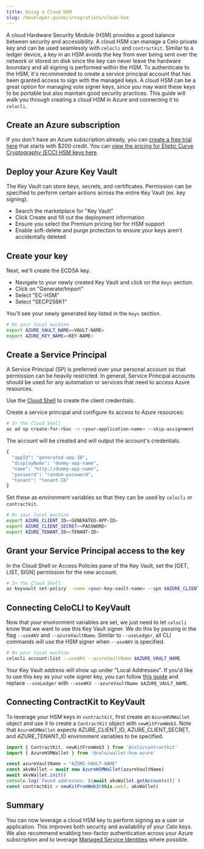 ```yaml
---
title: Using a Cloud HSM
slug: /developer-guide/integrations/cloud-hsm
---
```


A cloud Hardware Security Module (HSM) provides a good balance between security and accessibility. A cloud HSM can manage a Celo private key and can be used seamlessly with `celocli` and `contractkit`. Similar to a ledger device, a key in an HSM avoids the key from ever being sent over the network or stored on disk since the key can never leave the hardware boundary and all signing is performed within the HSM. To authenticate to the HSM, it's recommended to create a service principal account that has been granted access to sign with the managed keys. A cloud HSM can be a great option for managing vote signer keys, since you may want these keys to be portable but also maintain good security practices. This guide will walk you through creating a cloud HSM in Azure and connecting it to `celocli`. 

## Create an Azure subscription

If you don't have an Azure subscription already, you can [create a free trial here](https://azure.microsoft.com/free/) that starts with $200 credit. You can [view the pricing for Eliptic Curve Cryptography (ECC) HSM keys here](https://azure.microsoft.com/pricing/details/key-vault/).

## Deploy your Azure Key Vault

The Key Vault can store keys, secrets, and certificates. Permission can be specified to perform certain actions across the entire Key Vault (ex. key signing).
- Search the marketplace for "Key Vault"
- Click Create and fill out the deployment information
- Ensure you select the Premium pricing tier for HSM support
- Enable soft-delete and purge protection to ensure your keys aren't accidentally deleted

## Create your key

Next, we'll create the ECDSA key. 
- Navigate to your newly created Key Vault and click on the `Keys` section. 
- Click on "Generate/Import"
- Select "EC-HSM"
- Select "SECP256K1"

You'll see your newly generated key listed in the `Keys` section.

```bash
# On your local machine
export AZURE_VAULT_NAME=<VAULT-NAME>
export AZURE_KEY_NAME=<KEY-NAME>
```

## Create a Service Principal

A Service Principal (SP) is preferred over your personal account so that permission can be heavily restricted. In general, Service Principal accounts should be used for any automation or services that need to access Azure resources.

Use the [Cloud Shell](https://shell.azure.com/bash) to create the client credentials.

Create a service principal and configure its access to Azure resources:

```bash
# In the Cloud Shell
az ad sp create-for-rbac -n <your-application-name> --skip-assignment
```

The account will be created and will output the account's credentials.

```bash
{
  "appId": "generated-app-ID",
  "displayName": "dummy-app-name",
  "name": "http://dummy-app-name",
  "password": "random-password",
  "tenant": "tenant-ID"
}
```

Set these as environment variables so that they can be used by `celocli` or `contractkit`.

```bash
# On your local machine
export AZURE_CLIENT_ID=<GENERATED-APP-ID>
export AZURE_CLIENT_SECRET=<PASSWORD>
export AZURE_TENANT_ID=<TENANT-ID>
```

## Grant your Service Principal access to the key

In the Cloud Shell or Access Policies pane of the Key Vault, set the [GET, LIST, SIGN] permission for the new account.

```bash
# In the Cloud Shell
az keyvault set-policy --name <your-key-vault-name> --spn $AZURE_CLIENT_ID --key-permissions get list sign
```

## Connecting CeloCLI to KeyVault

Now that your environment variables are set, we just need to let `celocli` know that we want to use this Key Vault signer. We do this by passing in the flag `--useAKV` and `--azureVaultName`. Similar to `--useLedger`, all CLI commands will use the HSM signer when `--useAKV` is specified.

```bash
# On your local machine
celocli account:list --useAKV --azureVaultName $AZURE_VAULT_NAME
```

Your Key Vault address will show up under "Local Addresses". If you'd like to use this key as your vote signer key, you can follow [this guide](../../celo-holder-guide/quick-start.md#authorize-vote-signer-keys) and replace `--useLedger` with `--useAKV --azureVaultName $AZURE_VAULT_NAME`.

## Connecting ContractKit to KeyVault

To leverage your HSM keys in `contractkit`, first create an `AzureHSMWallet` object and use it to create a `ContractKit` object with `newKitFromWeb3`. Note that `AzureHSMWallet` expects AZURE_CLIENT_ID, AZURE_CLIENT_SECRET, and AZURE_TENANT_ID environment variables to be specified.

```js
import { ContractKit, newKitFromWeb3 } from '@celo/contractkit'
import { AzureHSMWallet } from '@celo/wallet-hsm-azure'

const azureVaultName = "AZURE-VAULT-NAME"
const akvWallet = await new AzureHSMWallet(azureVaultName)
await akvWallet.init()
console.log(`Found addresses: ${await akvWallet.getAccounts()}`)
const contractKit = newKitFromWeb3(this.web3, akvWallet)
```

## Summary

You can now leverage a cloud HSM key to perform signing as a user or application. This improves both security and availability of your Celo keys. We also recommend enabling two-factor authentication across your Azure subscription and to leverage [Managed Service Identities](https://docs.microsoft.com/azure/active-directory/managed-identities-azure-resources/overview) where possible.
